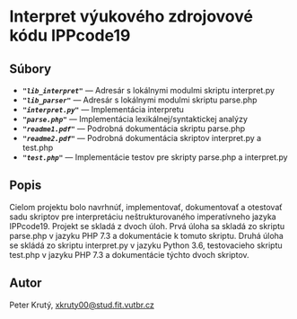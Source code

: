 # Interpret výukového zdrojovové kódu IPPcode19

## Súbory
- ***`"lib_interpret"`*** — Adresár s lokálnymi modulmi skriptu interpret.py
- ***`"lib_parser"`*** — Adresár s lokálnymi modulmi skriptu parse.php
- ***`"interpret.py"`*** — Implementácia interpretu
- ***`"parse.php"`*** — Implementácia lexikálnej/syntaktickej analýzy
- ***`"readme1.pdf"`*** — Podrobná dokumentácia skriptu parse.php
- ***`"readme2.pdf"`*** — Podrobná dokumentácia skriptov interpret.py a test.php
- ***`"test.php"`*** — Implementácie testov pre skripty parse.php a interpret.py

## Popis
Cielom projektu bolo navrhnúť, implementovať, dokumentovať a otestovať sadu skriptov pre interpretáciu neštrukturovaného
imperatívneho jazyka IPPcode19. Projekt se skladá z dvoch úloh.
Prvá úloha sa skladá zo skriptu parse.php v jazyku PHP 7.3 a dokumentácie
k tomuto skriptu. Druhá úloha se skládá zo skriptu interpret.py v jazyku Python
3.6, testovacieho skriptu test.php v jazyku PHP 7.3 a dokumentácie týchto dvoch skriptov.

## Autor
Peter Krutý, <xkruty00@stud.fit.vutbr.cz>
